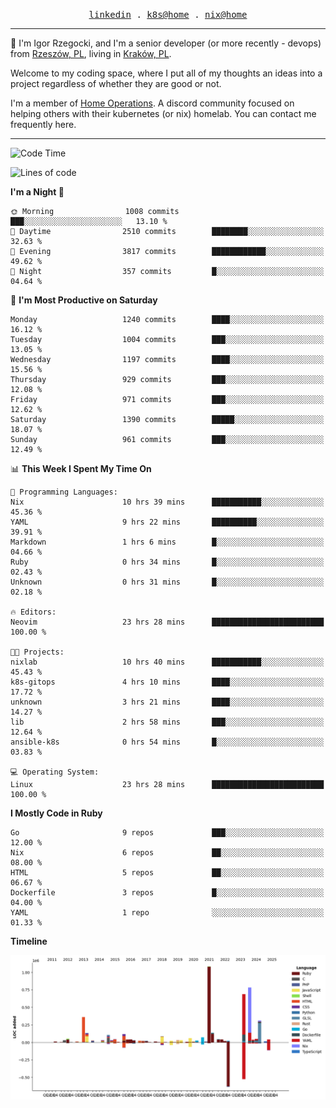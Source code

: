 <p align="center">
  <samp>
    <a href="https://www.linkedin.com/in/ajgon">linkedin</a> .
    <a href="https://github.com/deedee-ops/k8s-gitops">k8s@home</a> .
    <a href="https://github.com/deedee-ops/nixlab">nix@home</a>
  </samp>
</p>

----------------------------------------------------------------

:wave: I'm Igor Rzegocki, and I'm a senior developer (or more recently - devops) from [Rzeszów, PL](https://en.wikipedia.org/wiki/Rzesz%C3%B3w), living in [Kraków, PL](https://en.wikipedia.org/wiki/Krak%C3%B3w).

Welcome to my coding space, where I put all of my thoughts an ideas into a project regardless of whether they are good or not.

I'm a member of [Home Operations](https://discord.gg/home-operations). A discord community focused on helping others with their kubernetes (or nix) homelab. You can contact me frequently here.

----------------------------------------------------------------

<!--START_SECTION:waka-->
![Code Time](http://img.shields.io/badge/Code%20Time-727%20hrs%2032%20mins-blue)

![Lines of code](https://img.shields.io/badge/From%20Hello%20World%20I%27ve%20Written-4.8%20million%20lines%20of%20code-blue)

**I'm a Night 🦉** 

```text
🌞 Morning                1008 commits        ███░░░░░░░░░░░░░░░░░░░░░░   13.10 % 
🌆 Daytime                2510 commits        ████████░░░░░░░░░░░░░░░░░   32.63 % 
🌃 Evening                3817 commits        ████████████░░░░░░░░░░░░░   49.62 % 
🌙 Night                  357 commits         █░░░░░░░░░░░░░░░░░░░░░░░░   04.64 % 
```
📅 **I'm Most Productive on Saturday** 

```text
Monday                   1240 commits        ████░░░░░░░░░░░░░░░░░░░░░   16.12 % 
Tuesday                  1004 commits        ███░░░░░░░░░░░░░░░░░░░░░░   13.05 % 
Wednesday                1197 commits        ████░░░░░░░░░░░░░░░░░░░░░   15.56 % 
Thursday                 929 commits         ███░░░░░░░░░░░░░░░░░░░░░░   12.08 % 
Friday                   971 commits         ███░░░░░░░░░░░░░░░░░░░░░░   12.62 % 
Saturday                 1390 commits        █████░░░░░░░░░░░░░░░░░░░░   18.07 % 
Sunday                   961 commits         ███░░░░░░░░░░░░░░░░░░░░░░   12.49 % 
```


📊 **This Week I Spent My Time On** 

```text
💬 Programming Languages: 
Nix                      10 hrs 39 mins      ███████████░░░░░░░░░░░░░░   45.36 % 
YAML                     9 hrs 22 mins       ██████████░░░░░░░░░░░░░░░   39.91 % 
Markdown                 1 hrs 6 mins        █░░░░░░░░░░░░░░░░░░░░░░░░   04.66 % 
Ruby                     0 hrs 34 mins       █░░░░░░░░░░░░░░░░░░░░░░░░   02.43 % 
Unknown                  0 hrs 31 mins       █░░░░░░░░░░░░░░░░░░░░░░░░   02.18 % 

🔥 Editors: 
Neovim                   23 hrs 28 mins      █████████████████████████   100.00 % 

🐱‍💻 Projects: 
nixlab                   10 hrs 40 mins      ███████████░░░░░░░░░░░░░░   45.43 % 
k8s-gitops               4 hrs 10 mins       ████░░░░░░░░░░░░░░░░░░░░░   17.72 % 
unknown                  3 hrs 21 mins       ████░░░░░░░░░░░░░░░░░░░░░   14.27 % 
lib                      2 hrs 58 mins       ███░░░░░░░░░░░░░░░░░░░░░░   12.64 % 
ansible-k8s              0 hrs 54 mins       █░░░░░░░░░░░░░░░░░░░░░░░░   03.83 % 

💻 Operating System: 
Linux                    23 hrs 28 mins      █████████████████████████   100.00 % 
```

**I Mostly Code in Ruby** 

```text
Go                       9 repos             ███░░░░░░░░░░░░░░░░░░░░░░   12.00 % 
Nix                      6 repos             ██░░░░░░░░░░░░░░░░░░░░░░░   08.00 % 
HTML                     5 repos             ██░░░░░░░░░░░░░░░░░░░░░░░   06.67 % 
Dockerfile               3 repos             █░░░░░░░░░░░░░░░░░░░░░░░░   04.00 % 
YAML                     1 repo              ░░░░░░░░░░░░░░░░░░░░░░░░░   01.33 % 
```



**Timeline**

![Lines of Code chart](https://raw.githubusercontent.com/ajgon/ajgon/master/assets/bar_graph.png)


<!--END_SECTION:waka-->

